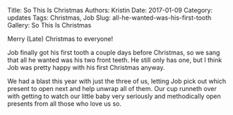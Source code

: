 Title: So This Is Christmas
Authors: Kristin
Date: 2017-01-09
Category: updates
Tags: Christmas, Job
Slug: all-he-wanted-was-his-first-tooth
Gallery: So This Is Christmas

Merry (Late) Christmas to everyone!

Job finally got his first tooth a couple days before Christmas, so we sang that all he wanted was his two front teeth. He still only has one, but I think Job was pretty happy with his first Christmas anyway.

We had a blast this year with just the three of us, letting Job pick out which present to open next and help unwrap all of them. Our cup runneth over with getting to watch our little baby very seriously and methodically open presents from all those who love us so.
